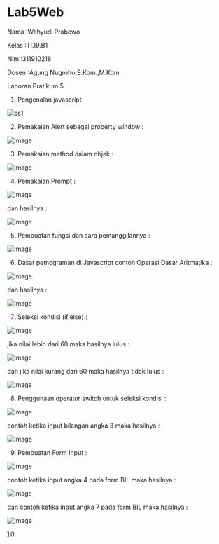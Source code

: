 # Lab5Web
<p>Nama   :Wahyudi Prabowo </p>
<p>Kelas  :TI.19.B1 </p>
<p>Nim    :311910218 </p> 
<p>Dosen  :Agung Nugroho,S.Kom.,M.Kom </p>

Laporan Pratikum 5

1. Pengenalan  javascript

![ss1](https://user-images.githubusercontent.com/81431392/115740540-c51bc580-a343-11eb-8212-cb10a6c0b294.JPG)

2. Pemakaian Alert sebagai property window :

![image](https://user-images.githubusercontent.com/81431392/115740931-25ab0280-a344-11eb-8467-5c8c812eb7b8.png)

3. Pemakaian method dalam objek :

![image](https://user-images.githubusercontent.com/81431392/115788190-265d8c00-a378-11eb-8ea1-98a6edf65de1.png)

4. Pemakaian Prompt :

![image](https://user-images.githubusercontent.com/81431392/115789012-4fcae780-a379-11eb-9b49-6a0177d05e5d.png)

dan hasilnya :

![image](https://user-images.githubusercontent.com/81431392/115789111-6f621000-a379-11eb-9008-e2f0a27e07f1.png)

5. Pembuatan fungsi dan cara pemanggilannya : 

![image](https://user-images.githubusercontent.com/81431392/115789668-57d75700-a37a-11eb-9bf7-7527aab3cd68.png)

6. Dasar pemograman di Javascript contoh Operasi Dasar Aritmatika :

![image](https://user-images.githubusercontent.com/81431392/115905217-a3414200-a41a-11eb-8004-e5b2a6ccd634.png)

dan hasilnya :

![image](https://user-images.githubusercontent.com/81431392/115905044-670de180-a41a-11eb-8469-75cbbddbb17f.png)

7. Seleksi kondisi (if,else) :

![image](https://user-images.githubusercontent.com/81431392/115906057-de904080-a41b-11eb-96cf-6afa01e48bfa.png)

jika nilai lebih dari 60 maka hasilnya lulus :

![image](https://user-images.githubusercontent.com/81431392/115906527-79891a80-a41c-11eb-8d3e-9b6eb9866299.png)

dan jika nilai kurang dari 60 maka hasilnya tidak lulus :

![image](https://user-images.githubusercontent.com/81431392/115906714-bc4af280-a41c-11eb-8807-39a2d1d2b51b.png)

8. Penggunaan operator switch untuk seleksi kondisi :

![image](https://user-images.githubusercontent.com/81431392/115908432-046b1480-a41f-11eb-95b0-22be1ce6b233.png)

contoh ketika input bilangan angka 3 maka hasilnya :

![image](https://user-images.githubusercontent.com/81431392/115908533-25336a00-a41f-11eb-884c-c399adab21c8.png)

9. Pembuatan Form Input :

![image](https://user-images.githubusercontent.com/81431392/115910048-37160c80-a421-11eb-9e6b-e37ee4d0c27c.png)

contoh ketika input angka 4 pada form BIL maka hasilnya :

![image](https://user-images.githubusercontent.com/81431392/115910257-7a707b00-a421-11eb-8964-559b7de12131.png)

dan contoh ketika input angka 7 pada form BIL maka hasilnya : 

![image](https://user-images.githubusercontent.com/81431392/115910468-b6a3db80-a421-11eb-93d2-a19e1a7db3e3.png)

10.



